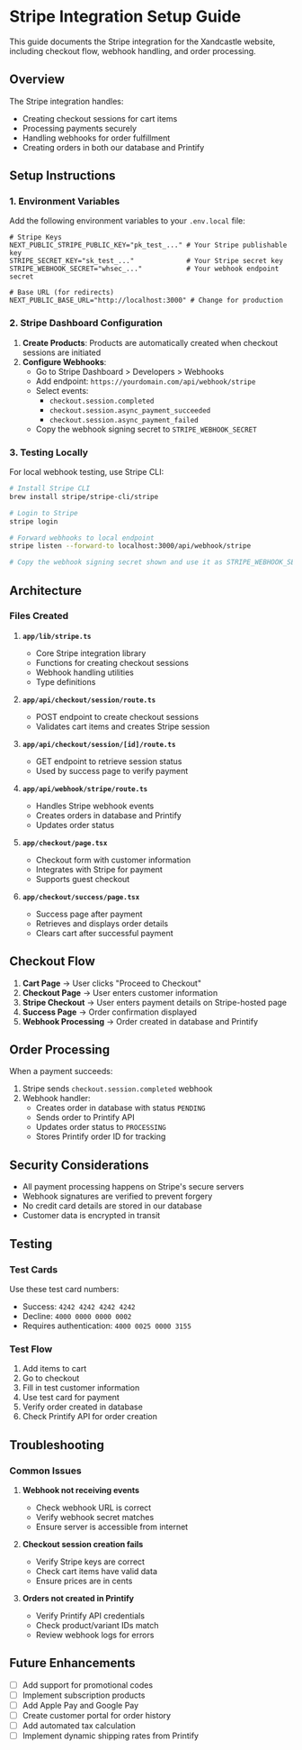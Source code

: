 # Stripe Integration Setup Guide

This guide documents the Stripe integration for the Xandcastle website, including checkout flow, webhook handling, and order processing.

## Overview

The Stripe integration handles:
- Creating checkout sessions for cart items
- Processing payments securely
- Handling webhooks for order fulfillment
- Creating orders in both our database and Printify

## Setup Instructions

### 1. Environment Variables

Add the following environment variables to your `.env.local` file:

```env
# Stripe Keys
NEXT_PUBLIC_STRIPE_PUBLIC_KEY="pk_test_..." # Your Stripe publishable key
STRIPE_SECRET_KEY="sk_test_..."             # Your Stripe secret key
STRIPE_WEBHOOK_SECRET="whsec_..."           # Your webhook endpoint secret

# Base URL (for redirects)
NEXT_PUBLIC_BASE_URL="http://localhost:3000" # Change for production
```

### 2. Stripe Dashboard Configuration

1. **Create Products**: Products are automatically created when checkout sessions are initiated
2. **Configure Webhooks**:
   - Go to Stripe Dashboard > Developers > Webhooks
   - Add endpoint: `https://yourdomain.com/api/webhook/stripe`
   - Select events:
     - `checkout.session.completed`
     - `checkout.session.async_payment_succeeded`
     - `checkout.session.async_payment_failed`
   - Copy the webhook signing secret to `STRIPE_WEBHOOK_SECRET`

### 3. Testing Locally

For local webhook testing, use Stripe CLI:

```bash
# Install Stripe CLI
brew install stripe/stripe-cli/stripe

# Login to Stripe
stripe login

# Forward webhooks to local endpoint
stripe listen --forward-to localhost:3000/api/webhook/stripe

# Copy the webhook signing secret shown and use it as STRIPE_WEBHOOK_SECRET
```

## Architecture

### Files Created

1. **`app/lib/stripe.ts`**
   - Core Stripe integration library
   - Functions for creating checkout sessions
   - Webhook handling utilities
   - Type definitions

2. **`app/api/checkout/session/route.ts`**
   - POST endpoint to create checkout sessions
   - Validates cart items and creates Stripe session

3. **`app/api/checkout/session/[id]/route.ts`**
   - GET endpoint to retrieve session status
   - Used by success page to verify payment

4. **`app/api/webhook/stripe/route.ts`**
   - Handles Stripe webhook events
   - Creates orders in database and Printify
   - Updates order status

5. **`app/checkout/page.tsx`**
   - Checkout form with customer information
   - Integrates with Stripe for payment
   - Supports guest checkout

6. **`app/checkout/success/page.tsx`**
   - Success page after payment
   - Retrieves and displays order details
   - Clears cart after successful payment

## Checkout Flow

1. **Cart Page** → User clicks "Proceed to Checkout"
2. **Checkout Page** → User enters customer information
3. **Stripe Checkout** → User enters payment details on Stripe-hosted page
4. **Success Page** → Order confirmation displayed
5. **Webhook Processing** → Order created in database and Printify

## Order Processing

When a payment succeeds:

1. Stripe sends `checkout.session.completed` webhook
2. Webhook handler:
   - Creates order in database with status `PENDING`
   - Sends order to Printify API
   - Updates order status to `PROCESSING`
   - Stores Printify order ID for tracking

## Security Considerations

- All payment processing happens on Stripe's secure servers
- Webhook signatures are verified to prevent forgery
- No credit card details are stored in our database
- Customer data is encrypted in transit

## Testing

### Test Cards

Use these test card numbers:
- Success: `4242 4242 4242 4242`
- Decline: `4000 0000 0000 0002`
- Requires authentication: `4000 0025 0000 3155`

### Test Flow

1. Add items to cart
2. Go to checkout
3. Fill in test customer information
4. Use test card for payment
5. Verify order created in database
6. Check Printify API for order creation

## Troubleshooting

### Common Issues

1. **Webhook not receiving events**
   - Check webhook URL is correct
   - Verify webhook secret matches
   - Ensure server is accessible from internet

2. **Checkout session creation fails**
   - Verify Stripe keys are correct
   - Check cart items have valid data
   - Ensure prices are in cents

3. **Orders not created in Printify**
   - Verify Printify API credentials
   - Check product/variant IDs match
   - Review webhook logs for errors

## Future Enhancements

- [ ] Add support for promotional codes
- [ ] Implement subscription products
- [ ] Add Apple Pay and Google Pay
- [ ] Create customer portal for order history
- [ ] Add automated tax calculation
- [ ] Implement dynamic shipping rates from Printify